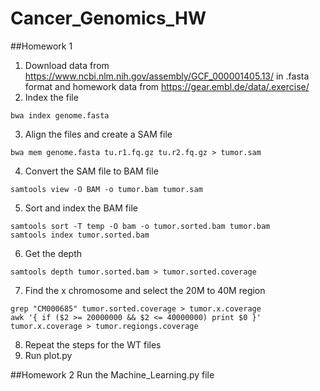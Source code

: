 # Cancer_Genomics_HW
##Homework 1

1. Download data from https://www.ncbi.nlm.nih.gov/assembly/GCF_000001405.13/ in .fasta format and homework data from https://gear.embl.de/data/.exercise/
2. Index the file
```console
bwa index genome.fasta
```
3. Align the files and create a SAM file
```console
bwa mem genome.fasta tu.r1.fq.gz tu.r2.fq.gz > tumor.sam
```
4. Convert the SAM file to BAM file
```console
samtools view -O BAM -o tumor.bam tumor.sam
```
5. Sort and index the BAM file
```console
samtools sort -T temp -O bam -o tumor.sorted.bam tumor.bam
samtools index tumor.sorted.bam
```
6. Get the depth
```console
samtools depth tumor.sorted.bam > tumor.sorted.coverage
```
7. Find the x chromosome and select the 20M to 40M region
```console
grep "CM000685" tumor.sorted.coverage > tumor.x.coverage
awk '{ if ($2 >= 20000000 && $2 <= 40000000) print $0 }' tumor.x.coverage > tumor.regiongs.coverage
```
8. Repeat the steps for the WT files
9. Run plot.py

##Homework 2
Run the Machine_Learning.py file
